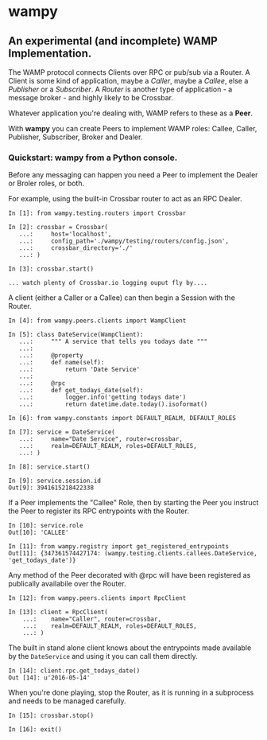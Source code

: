 # wampy

## An experimental (and incomplete) WAMP Implementation.

The WAMP protocol connects Clients over RPC or pub/sub via a Router. A Client is some kind of application, maybe a *Caller*, maybe a *Callee*, else a *Publisher* or a *Subscriber*. A *Router* is another type of application - a message broker - and highly likely to be Crossbar.

Whatever application you're dealing with, WAMP refers to these as a __Peer__.

With __wampy__ you can create Peers to implement WAMP roles: Callee, Caller, Publisher, Subscriber, Broker and Dealer.

### Quickstart: wampy from a Python console.

Before any messaging can happen you need a Peer to implement the Dealer or Broler roles, or both.

For example, using the built-in Crossbar router to act as an RPC Dealer.

	In [1]: from wampy.testing.routers import Crossbar

	In [2]: crossbar = Crossbar(
	   ...: 	host='localhost',
       ...: 	config_path='./wampy/testing/routers/config.json',
       ...: 	crossbar_directory='./'
       ...: )

    In [3]: crossbar.start()

    ... watch plenty of Crossbar.io logging ouput fly by....

A client (either a Caller or a Callee) can then begin a Session with the Router.

	In [4]: from wampy.peers.clients import WampClient

	In [5]: class DateService(WampClient):
	   ...: 	""" A service that tells you todays date """
	   ...: 	
	   ...: 	@property
	   ...: 	def name(self):
	   ...: 	    return 'Date Service'
	   ...: 	
	   ...: 	@rpc
	   ...: 	def get_todays_date(self):
	   ...: 	    logger.info('getting todays date')
	   ...: 	    return datetime.date.today().isoformat()

	In [6]: from wampy.constants import DEFAULT_REALM, DEFAULT_ROLES

	In [7]: service = DateService(
	   ...:		name="Date Service", router=crossbar,
	   ...: 	realm=DEFAULT_REALM, roles=DEFAULT_ROLES,
	   ...: )

	In [8]: service.start()

	In [9]: service.session.id
	Out[9]: 3941615218422338

If a Peer implements the "Callee" Role, then by starting the Peer you instruct the Peer to register its RPC entrypoints with the Router.

	In [10]: service.role
	Out[10]: 'CALLEE' 

	In [11]: from wampy.registry import get_registered_entrypoints
	Out[11]: {347361574427174: (wampy.testing.clients.callees.DateService, 'get_todays_date')}

Any method of the Peer decorated with @rpc will have been registered as publically availabile over the Router.

	In [12]: from wampy.peers.clients import RpcClient

	In [13]: client = RpcClient(
	    ...: 	name="Caller", router=crossbar,
	    ...: 	realm=DEFAULT_REALM, roles=DEFAULT_ROLES,
	    ...: )

The built in stand alone client knows about the entrypoints made available by the ``DateService`` and using it you can call them directly.

	In [14]: client.rpc.get_todays_date()
	Out [14]: u'2016-05-14'

When you're done playing, stop the Router, as it is running in a subprocess and needs to be managed carefully.

	In [15]: crossbar.stop()

	In [16]: exit()
